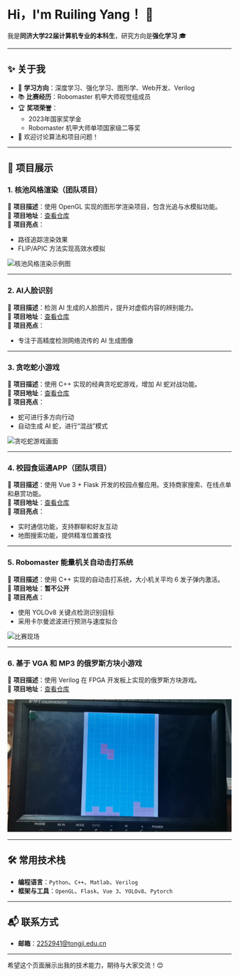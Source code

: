 # Hi，I'm Ruiling Yang！ 👋

我是**同济大学22届计算机专业的本科生**，研究方向是**强化学习** 🎓  

---

## ✨ **关于我**

- 🔭 **学习方向**：深度学习、强化学习、图形学、Web开发、Verilog  
- 📚 **比赛经历**：Robomaster 机甲大师视觉组成员  
- 🏆 **奖项荣誉**：
  - 2023年国家奖学金  
  - Robomaster 机甲大师单项国家级二等奖  
- 💬 欢迎讨论算法和项目问题！  

---

## 🚀 **项目展示**

### **1. 核池风格渲染（团队项目）**  
🌟 **项目描述**：使用 OpenGL 实现的图形学渲染项目，包含光追与水模拟功能。  
🔗 **项目地址**：[查看仓库](https://github.com/yuehuarulian/Tongji-24-GL)  
📌 **项目亮点**：
- 路径追踪渲染效果  
- FLIP/APIC 方法实现高效水模拟  

![核池风格渲染示例图](https://github.com/user-attachments/assets/172ce279-2354-4ae2-9e8f-71bce3c2b322)  

---

### **2. AI人脸识别**  
🌟 **项目描述**：检测 AI 生成的人脸图片，提升对虚假内容的辨别能力。  
🔗 **项目地址**：[查看仓库](https://github.com/yuehuarulian/AI_detection)  
📌 **项目亮点**：
- 专注于高精度检测网络流传的 AI 生成图像  

---

### **3. 贪吃蛇小游戏**  
🌟 **项目描述**：使用 C++ 实现的经典贪吃蛇游戏，增加 AI 蛇对战功能。  
🔗 **项目地址**：[查看仓库](https://github.com/yuehuarulian/Tongji-23-oop)  
📌 **项目亮点**：
- 蛇可进行多方向行动  
- 自动生成 AI 蛇，进行“混战”模式  

![贪吃蛇游戏画面](https://github.com/user-attachments/assets/aa6f22bc-00e3-483a-81da-f69fa2e3d97a)  

---

### **4. 校园食运通APP（团队项目）**  
🌟 **项目描述**：使用 Vue 3 + Flask 开发的校园点餐应用。支持商家搜索、在线点单和悬赏功能。  
🔗 **项目地址**：[查看仓库](https://gitlab.com/tj-cs-swe/cs10102302-2024-fall/G1/campusfoodexpress)  
📌 **项目亮点**：
- 实时通信功能，支持群聊和好友互动  
- 地图搜索功能，提供精准位置查找  

---

### **5. Robomaster 能量机关自动击打系统**  
🌟 **项目描述**：使用 C++ 实现的自动击打系统，大小机关平均 6 发子弹内激活。  
🔗 **项目地址**：**暂不公开**  
📌 **项目亮点**：
- 使用 YOLOv8 关键点检测识别目标  
- 采用卡尔曼滤波进行预测与速度拟合  

![比赛现场](https://github.com/user-attachments/assets/20c67bd5-833c-4782-806b-15107c034b67)  

---

### **6. 基于 VGA 和 MP3 的俄罗斯方块小游戏**  
🌟 **项目描述**：使用 Verilog 在 FPGA 开发板上实现的俄罗斯方块游戏。  
🔗 **项目地址**：[查看仓库](https://github.com/yuehuarulian/Tongji-23-DigitalLogic)  

![俄罗斯方块游戏画面](https://github.com/yuehuarulian/Tongji-23-DigitalLogic/blob/main/image.png)  

---

## 🛠️ **常用技术栈**

- **编程语言**：`Python`、`C++`、`Matlab`、`Verilog`  
- **框架与工具**：`OpenGL`、`Flask`、`Vue 3`、`YOLOv8`、`Pytorch`  

---

## 📬 **联系方式**

- **邮箱**：2252941@tongji.edu.cn  

---

希望这个页面展示出我的技术能力，期待与大家交流！😊
